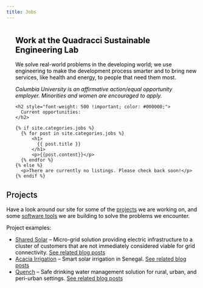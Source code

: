 ```yaml
---
title: Jobs
---
```

<ul class="post-list" style="margin:0px">

<h1 style="color: #000000;">
</h1>

<h2 style="color: #000000;">
  Work at the Quadracci Sustainable Engineering Lab
</h2>

<p style="color: #000000;">
  We solve real-world problems in the developing world; we use engineering to make the development process smarter and to bring new services, like health and energy, to people that need them most. 
</p>

<p style="color: #000000;">
  <em>Columbia University is an affirmative action/equal opportunity employer. Minorities and women are encouraged to apply.</em>
</p>


    <h2 style="font-weight: 500 !important; color: #000000;">
      Current opportunities:
    </h2>

    {% if site.categories.jobs %}
      {% for post in site.categories.jobs %}
          <h1>
            {{ post.title }}
          </h1>
          <p>{{post.content}}</p>
      {% endfor %}
    {% else %}
      <p>There are currently no listings. Please check back soon!</p>
    {% endif %}

</ul>
<h2 style="font-weight: 500 !important; color: #000000;">Projects</h2>
<p style="color: #000000;">Have a look around our site for some of the <a href="/projects/">projects</a> we are working on, and some <a href="/products-tools/">software tools</a> we are building to solve the problems we encounter.</p>
<p style="color: #000000;">Project examples:</p>

<ul style="color: #000000;">
	<li><a href="/shared-solar/">Shared Solar</a> &#8211; Micro-grid solution providing electric infrastructure to a cluster of customers that are not immediately considered viable for grid connectivity.  <a href="/tags/#Shared Solar">See related blog posts</a></li>
	<li><a href="/acacia-irrigation/">Acacia Irrigation</a> &#8211; Smart solar irrigation in Senegal.  <a href="/tags/#Acacia Irrigation">See related blog posts</a></li>
	<li><a href="/quench/">Quench</a> &#8211; Safe drinking water management solution for rural, urban, and peri-urban settings.  <a href="/tags/#Quench">See related blog posts</a></li>
</ul>
